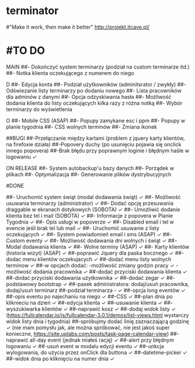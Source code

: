 # terminator
#"Make it work, then make it better"
http://projekt.itcave.pl/

#TO DO
==============================
MAIN
##- Dokończyć system terminarzy (podział na custom terminarze itd.)
##- Notka klienta oczekującego z numerem do niego

D
##- Edycja konta
##- Podział użytkowników (adminitsrator / zwykły)
##- Odświezanie listy terminarzy po dodaniu nowego
##- Lista pracowników dla adminów z danymi
##- Opcja odzyskiwania hasła
##- Możliwość dodania klienta do listy oczekujących kilka razy z różna notką
##- Wybór terminarzy do wyświetlenia

O
##- Mobile CSS (ASAP)
##- Popupy zamykane esc i ppm
##- Popupy w planie tygodnia
##- CSS wolnych terminów
##- Zmiana ikonek

##BUGI
##-Przełączanie między kartami (problem z jquery karty klientów, na firefoxie działa)
##-Popovery duchy (po usunięciu pojawia się onclick innego popovera)
##-Brak błędu przy poprawnym loginie i błędnym haśle w logowaniu ✓

ON RELEASE
##- System autobackup'u bazy danych
##- Porządek w plikach
##- Optymalizacja
##- Generowanie plików dystrybucyjnych

#DONE

##- Uruchomić system świąt (modal dodawania świąt) ✓
##- Możliwość usuwania terminarzy (administrator) ✓
##- Dodać opcję przesuwania draggable w ekranach dotykowych (SOBOTA) ✓
##- Umożliwić dodanie klienta bez tel i mail (SOBOTA) ✓
##- Informacje z popovera w Planie Tygodnia ✓
##- Opis usługi w popoverze ✓
##- Disabled email i tel w evencie jeśli brak tel lub mail ✓
##- Uruchomić usuwanie z listy oczekujących ✓
##- System powiadomień email i sms (ASAP) ✓
##- Custom eventy ✓
##- Możliwość dodawania dni wolnych i świąt ✓
##- Modal dodawania klienta ✓
##- Wolne terminy (ASAP) ✓
##- Karty klientów (historia wizyt) (ASAP) ✓
##-poprawić Jquery dla paska bocznego ✓
##-dodac menu klientów oczekujacych ✓
##-dodać menu listy wolnych terminow ✓
##-w opcjach dodać:
-możliwość zmiany godzin pracy ✓
-możliwość dodania pracownika ✓
##-dodać przyciski dodawania klienta ✓
##-dodać przyciski dodawania użytkownika ✓
##-dodać zegar ✓
##-podstawowy bootstrap ✓
##-pasek administratora: dodaj/usuń pracownika, dodaj/usuń terminarz
##-podział terminarza - ✓
##-opcja long eventów ✓
##-opis eventu po najechaniu na niego ✓
##-CSS ✓
##-plan dnia po kliknieciu na dzień ✓
##-edycja klienta ✓
##-usuwanie klienta ✓
##-wyszukiwarka klientów ✓
##-naprawić kosz ✓
##-dodaj widok listy ✓
(https://fullcalendar.io/js/fullcalendar-3.0.1/demos/list-views.html wystarczy widok listy dnia i tygodnia)
##-spróbujmy dodać linię zaznaczającą godzinę ✓
(nie mam pomysłu jak, ale można spróbować, nie jest jakoś super konieczne, https://site.uplabs.com/posts/task-page-calendar-view)
##-naprawić all-day event (jednak miałeś rację) ✓
##-alert przy błędnym logowaniu ✓
##-usuń event w modalu edycji eventu ✓
##-unkcja wylogowania, do użycia przez onClick dla buttona ✓
##-datetime-picker ✓
##-widok dnia po kliknięciu na numer dnia ✓
